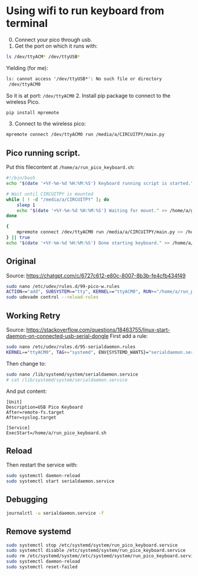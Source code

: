 # Using wifi to run keyboard from terminal

0. Connect your pico through usb.
1. Get the port on which it runs with:

```sh
ls /dev/ttyACM* /dev/ttyUSB*
```

Yielding (for me):

```txt
ls: cannot access '/dev/ttyUSB*': No such file or directory
 /dev/ttyACM0
```

So it is at port: `/dev/ttyACM0`
2\. Install pip package to connect to the wireless Pico.

```sh
pip install mpremote
```

3. Connect to the wireless pico:

```sh
mpremote connect /dev/ttyACM0 run /media/a/CIRCUITPY/main.py
```

## Pico running script.

Put this filecontent at `/home/a/run_pico_keyboard.sh`:

```sh
#!/bin/bash
echo "$(date '+%Y-%m-%d %H:%M:%S') Keyboard running script is started." > /home/a/git/hello.md

# Wait until CIRCUITPY is mounted
while [ ! -d "/media/a/CIRCUITPY" ]; do
    sleep 1
    echo "$(date '+%Y-%m-%d %H:%M:%S') Waiting for mount." >> /home/a/git/hello.md
done

{
    mpremote connect /dev/ttyACM0 run /media/a/CIRCUITPY/main.py >> /home/a/git/hello.md 2>&1
} || true
echo "$(date '+%Y-%m-%d %H:%M:%S') Done starting keyboard." >> /home/a/git/hello.md
```

## Original

Source: https://chatgpt.com/c/6727c612-e80c-8007-8b3b-fe4cfb434f49

```sh
sudo nano /etc/udev/rules.d/99-pico-w.rules
ACTION=="add", SUBSYSTEM=="tty", KERNEL=="ttyACM0", RUN+="/home/a/run_pico_keyboard.sh"
sudo udevadm control --reload-rules
```

## Working Retry

Source: https://stackoverflow.com/questions/18463755/linux-start-daemon-on-connected-usb-serial-dongle
First add a rule:

```sh
sudo nano /etc/udev/rules.d/95-serialdaemon.rules
KERNEL=="ttyACM0", TAG+="systemd", ENV{SYSTEMD_WANTS}="serialdaemon.service"
```

Then change to:

```sh
sudo nano /lib/systemd/system/serialdaemon.service
# cat /lib/systemd/system/serialdaemon.service
```

And put content:

```
[Unit]
Description=USB Pico Keyboard
After=remote-fs.target
After=syslog.target

[Service]
ExecStart=/home/a/run_pico_keyboard.sh
```

## Reload

Then restart the service with:

```sh
sudo systemctl daemon-reload
sudo systemctl start serialdaemon.service
```

## Debugging

```sh
journalctl -u serialdaemon.service -f
```

## Remove systemd

```sh
sudo systemctl stop /etc/systemd/system/run_pico_keyboard.service
sudo systemctl disable /etc/systemd/system/run_pico_keyboard.service
sudo rm /etc/systemd/system//etc/systemd/system/run_pico_keyboard.service.service
sudo systemctl daemon-reload
sudo systemctl reset-failed
```
